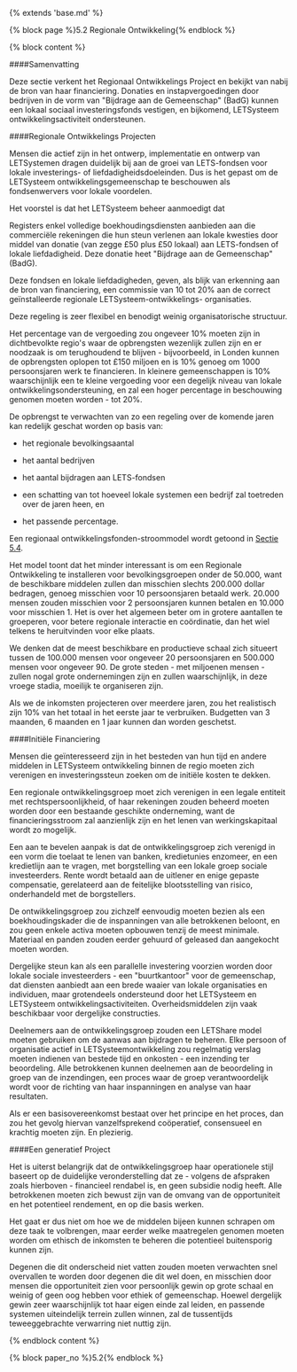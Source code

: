 {% extends 'base.md' %}

{% block page %}5.2 Regionale Ontwikkeling{% endblock %}

{% block content %}

####Samenvatting

Deze sectie verkent het Regionaal Ontwikkelings Project en bekijkt van 
nabij de bron van haar financiering. Donaties en instapvergoedingen door
bedrijven in de vorm van "Bijdrage aan de Gemeenschap" (BadG) kunnen een
lokaal sociaal investeringsfonds vestigen, en bijkomend, LETSysteem 
ontwikkelingsactiviteit ondersteunen.

####Regionale Ontwikkelings Projecten

Mensen die actief zijn in het ontwerp, implementatie en ontwerp van 
LETSystemen dragen duidelijk bij aan de groei van LETS-fondsen
voor lokale investerings- of liefdadigheidsdoeleinden. Dus is het 
gepast om de LETSysteem ontwikkelingsgemeenschap te 
beschouwen als fondsenwervers voor lokale voordelen.

Het voorstel is dat het LETSysteem beheer aanmoedigt dat

Registers enkel volledige boekhoudingsdiensten aanbieden aan die 
commerciële rekeningen die hun steun verlenen aan lokale kwesties
door middel van donatie (van zegge £50 plus £50 lokaal)
aan LETS-fondsen of lokale liefdadigheid. Deze donatie heet 
"Bijdrage aan de Gemeenschap" (BadG).

Deze fondsen en lokale liefdadigheden, geven, als blijk van erkenning 
aan de bron van financiering, een commissie van 10 tot
20% aan de correct geïnstalleerde regionale LETSysteem-ontwikkelings-
organisaties. 

Deze regeling is zeer flexibel en benodigt weinig organisatorische
structuur. 

Het percentage van de vergoeding zou ongeveer 10% moeten zijn in dichtbevolkte
regio's waar de opbrengsten wezenlijk zullen zijn en er noodzaak is om terughoudend
te blijven - bijvoorbeeld, in Londen kunnen de opbrengsten oplopen tot £150 miljoen
en is 10% genoeg om 1000 persoonsjaren werk te financieren. In kleinere 
gemeenschappen is 10% waarschijnlijk een te kleine vergoeding voor een degelijk
niveau van lokale ontwikkelingsondersteuning, en zal een hoger percentage in
beschouwing genomen moeten worden - tot 20%.

De opbrengst te verwachten van zo een regeling over de komende jaren kan 
redelijk geschat worden op basis van:

* het regionale bevolkingsaantal

* het aantal bedrijven

* het aantal bijdragen aan LETS-fondsen

* een schatting van tot hoeveel lokale systemen een bedrijf
zal toetreden over de jaren heen, en

* het passende percentage.

Een regionaal ontwikkelingsfonden-stroommodel wordt getoond 
in [Sectie 5.4](5.4.html). 

Het model toont dat het minder interessant is om een Regionale Ontwikkeling te 
installeren voor bevolkingsgroepen onder de 50.000, want de beschikbare middelen
zullen dan misschien slechts 200.000 dollar bedragen, genoeg misschien voor 10 
persoonsjaren betaald werk. 20.000 mensen zouden misschien voor 2 persoonsjaren 
kunnen betalen en 10.000 voor misschien 1. Het is over het algemeen beter om 
in grotere aantallen te groeperen, voor betere regionale interactie en coördinatie,
dan het wiel telkens te heruitvinden voor elke plaats.

We denken dat de meest beschikbare en productieve schaal zich situeert tussen 
de 100.000 mensen voor ongeveer 20 persoonsjaren en 500.000 mensen voor 
ongeveer 90. 
De grote steden - met miljoenen mensen - zullen nogal grote ondernemingen zijn en 
zullen waarschijnlijk, in deze vroege stadia, moeilijk te organiseren zijn. 

Als we de inkomsten projecteren over meerdere jaren, zou het realistisch zijn 
10% van het totaal in het eerste jaar te verbruiken. Budgetten van 3 maanden, 6 maanden
en 1 jaar kunnen dan worden geschetst.

####Initiële Financiering

Mensen die geïnteresseerd zijn in het besteden van hun tijd en andere middelen 
in LETSysteem ontwikkeling binnen de regio moeten zich verenigen en 
investeringssteun zoeken om de initiële kosten te dekken.

Een regionale ontwikkelingsgroep moet zich verenigen in een legale entiteit
met rechtspersoonlijkheid, of haar rekeningen zouden beheerd moeten worden 
door een bestaande geschikte onderneming, want de financieringsstroom zal
aanzienlijk zijn en het lenen van werkingskapitaal wordt zo mogelijk.

Een aan te bevelen aanpak is dat de ontwikkelingsgroep zich verenigd in een
vorm die toelaat te lenen van banken, kredietunies enzomeer, en een kredietlijn
aan te vragen, met borgstelling van een lokale groep sociale investeerders. 
Rente wordt betaald aan de uitlener en enige gepaste compensatie, gerelateerd
aan de feitelijke blootsstelling van risico, onderhandeld met de borgstellers.

De ontwikkelingsgroep zou zichzelf eenvoudig moeten bezien als een boekhoudingskader
die de inspanningen van alle betrokkenen beloont, en zou geen enkele activa 
moeten opbouwen tenzij de meest minimale. Materiaal en panden zouden eerder 
gehuurd of geleased dan aangekocht moeten worden.

Dergelijke steun kan als een parallelle investering voorzien worden door
lokale sociale investeerders - een "buurtkantoor" voor de gemeenschap, 
dat diensten aanbiedt aan een brede waaier van lokale organisaties en 
individuen, maar grotendeels ondersteund door het LETSysteem en LETSysteem
ontwikkelingsactiviteiten. Overheidsmiddelen zijn vaak beschikbaar voor 
dergelijke constructies. 

Deelnemers aan de ontwikkelingsgroep zouden een LETShare model moeten gebruiken
om de aanwas aan bijdragen te beheren. Elke persoon of organisatie actief in 
LETSysteemontwikkeling zou regelmatig verslag moeten indienen van bestede tijd en 
onkosten - een inzending ter beoordeling. Alle betrokkenen kunnen deelnemen 
aan de beoordeling in groep van de inzendingen, een proces waar de groep 
verantwoordelijk wordt voor de richting van haar inspanningen en analyse van 
haar resultaten.

Als er een basisovereenkomst bestaat over het principe en het proces, dan zou
het gevolg hiervan vanzelfsprekend coöperatief, consensueel en krachtig moeten
zijn. En plezierig. 

####Een generatief Project

Het is uiterst belangrijk dat de ontwikkelingsgroep haar operationele stijl 
baseert op de duidelijke veronderstelling dat ze - volgens de afspraken zoals
hierboven - financieel rendabel is, en geen subsidie nodig heeft. Alle
betrokkenen moeten zich bewust zijn van de omvang van de opportuniteit en 
het potentieel rendement, en op die basis werken.

Het gaat er dus niet om hoe we de middelen bijeen kunnen schrapen om deze
taak te volbrengen, maar eerder welke maatregelen genomen moeten worden
om ethisch de inkomsten te beheren die potentieel buitensporig kunnen zijn.

Degenen die dit onderscheid niet vatten zouden moeten verwachten snel
overvallen te worden door degenen die dit wel doen, en misschien door
mensen die opportuniteit zien voor persoonlijk gewin op grote schaal en
weinig of geen oog hebben voor ethiek of gemeenschap. Hoewel dergelijk gewin 
zeer waarschijnlijk tot haar eigen einde zal leiden, en passende systemen 
uiteindelijk terrein zullen winnen, zal de tussentijds teweeggebrachte verwarring
niet nuttig zijn. 

{% endblock content %}

{% block paper_no %}5.2{% endblock %}

